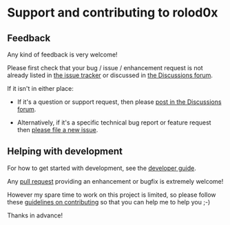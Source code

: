 # Support and contributing to rolod0x

## Feedback

Any kind of feedback is very welcome!

Please first check that your bug / issue / enhancement request is not
already listed in [the issue tracker][issues] or discussed in [the
Discussions forum][discussions].

[issues]: https://github.com/aspiers/rolod0x/issues
[discussions]: https://github.com/aspiers/rolod0x/discussions

If it isn't in either place:

- If it's a question or support request, then please [post in the
  Discussions forum][new discussion].

- Alternatively, if it's a specific technical bug report or feature
  request then [please file a new issue][new issue].

[new discussion]: https://github.com/aspiers/rolod0x/discussions/new/choose
[new issue]: https://github.com/aspiers/rolod0x/issues/new/choose

## Helping with development

For how to get started with development, see the [developer guide][].

Any [pull request][using PRs] providing an enhancement or bugfix is
extremely welcome!

However my spare time to work on this project is limited, so please
follow these [guidelines on contributing][7 principles] so that you
can help me to help you ;-)

Thanks in advance!

[developer guide]: docs/dev-guide.md
[using PRs]: https://help.github.com/articles/using-pull-requests/
[7 principles]: http://blog.adamspiers.org/2012/11/10/7-principles-for-contributing-patches-to-software-projects/

